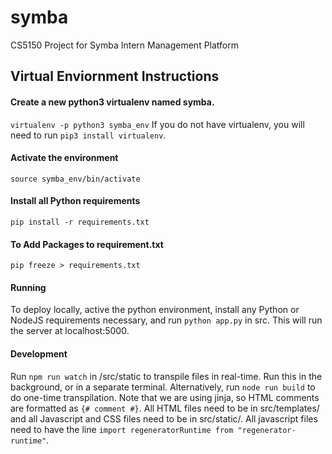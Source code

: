 # symba
CS5150 Project for Symba Intern Management Platform

## Virtual Enviornment Instructions
#### Create a new python3 virtualenv named symba.
`virtualenv -p python3 symba_env`
If you do not have virtualenv, you will need to run `pip3 install virtualenv`.

#### Activate the environment
`source symba_env/bin/activate`

#### Install all Python requirements
`pip install -r requirements.txt`

#### To Add Packages to requirement.txt 
`pip freeze > requirements.txt`

#### Running
To deploy locally, active the python environment, install any Python or NodeJS requirements necessary, and run `python app.py` in src. This will run the server at localhost:5000.

#### Development
Run `npm run watch` in /src/static to transpile files in real-time. Run this in the background, or in a separate terminal. Alternatively, run `node run build` to do one-time transpilation.
Note that we are using jinja, so HTML comments are formatted as `{# comment #}`.
All HTML files need to be in src/templates/ and all Javascript and CSS files need to be in src/static/.
All javascript files need to have the line `import regeneratorRuntime from "regenerator-runtime"`.

